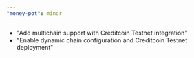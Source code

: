 ```yaml
---
"money-pot": minor
---
```


- "Add multichain support with Creditcoin Testnet integration"
- "Enable dynamic chain configuration and Creditcoin Testnet deployment"
